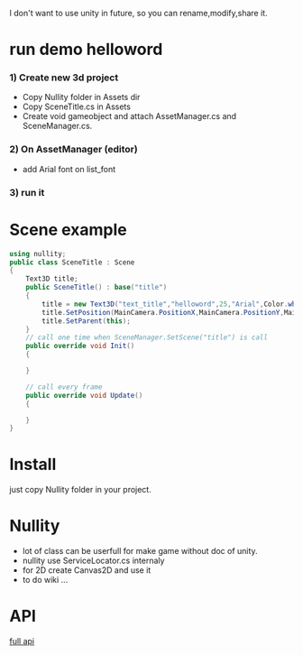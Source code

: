 I don't want to use unity in future, so you can rename,modify,share it.</br>

# run demo helloword
### 1) Create new 3d project
- Copy Nullity folder in Assets dir
- Copy SceneTitle.cs in Assets
- Create void gameobject and attach AssetManager.cs and SceneManager.cs.
### 2) On AssetManager (editor)
- add Arial font on list_font
### 3) run it

# Scene example
```csharp
using nullity;
public class SceneTitle : Scene
{
    Text3D title;
    public SceneTitle() : base("title")
    {
        title = new Text3D("text_title","helloword",25,"Arial",Color.white);
        title.SetPosition(MainCamera.PositionX,MainCamera.PositionY,MainCamera.PositionZ+23);
        title.SetParent(this);
    }
    // call one time when SceneManager.SetScene("title") is call
    public override void Init()
    {

    }

    // call every frame
    public override void Update()
    {

    }
}
```
# Install 
just copy Nullity folder in your project.

# Nullity
- lot of class can be userfull for make game without doc of unity.
- nullity use ServiceLocator.cs internaly 
- for 2D create Canvas2D and use it  
- to do wiki ...

# API
[full api](wiki)




